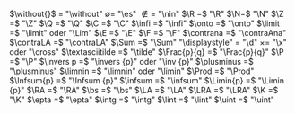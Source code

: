 $\without{}$ = "\\without"$\newcommand{\without}{\backslash}$
$\emptyset =$ "\\es"$\newcommand{\es}{\emptyset}$
$\nin =$ "\\nin"$\newcommand{\nin}{\notin}$
$\R =$ "\\R"$\newcommand{\R}{\mathbb R}$
$\N=$ "\\N"$\newcommand{\N}{\mathbb N}$
$\Z =$ "\\Z" $\newcommand{\Z}{\mathbb Z}$
$\Q =$ "\\Q" $\newcommand{\Q}{\mathbb Q}$
$\C =$ "\\C" $\newcommand{\C}{\mathbb C}$
$\infi =$ "\\infi" $\newcommand{\infi}{\infty}$
$\onto =$ "\\onto" $\newcommand{\onto}{\mapsto}$
$\limit =$ "\\limit" oder "\\Lim"$\newcommand{\limit}{\displaystyle\lim}$ $\newcommand{\Lim}{\displaystyle \lim}$
$\E =$ "\\E" $\newcommand{\E}{\ \exists}$ 
$\F =$ "\\F" $\newcommand{\F}{\ \forall}$
$\contrana =$ "\\contraAna" $\newcommand{\contrana}{\rightarrow \leftarrow}$ 
$\contraLA =$ "\\contraLA" $\newcommand{\contraLA}{⭍}$
$\Sum =$ "\\Sum" $\newcommand{\Sum}{\displaystyle\sum}$
"\\displaystyle" = "\\d" $\newcommand{\d}{\displaystyle}$
$\times =$ "\\x" oder "\\cross" $\newcommand{\x}{\times}$ $\newcommand{\cross}{\times}$ 
$\textasciitilde =$ "\\tilde" $\newcommand{\tilde}{\textasciitilde}$ 
$\Frac{p}{q} =$ "\\Frac{p}{q}" $\newcommand{\Frac}{\displaystyle \frac}$ 
$\P =$ "\\P" $\newcommand{\P}{\mathcal P}$ 
$\invers p =$ "\\invers {p}" oder "\\inv {p}" $\newcommand{\invers}[1]{{#1}^{-1}}$  $\newcommand{\inv}[1]{\invers {#1}}$
$\plusminus =$ "\\plusminus" $\newcommand{\plusminus}{^+_-}$ 
$\limnin =$ "\limnin" oder "\limin" $\newcommand{\limnin}{\displaystyle \lim_{n \to \infi}}$ $\newcommand{\limin}{\displaystyle \lim_{n \to \infi}}$ 
$\Prod =$ "\Prod" $\newcommand{\Prod}{\d\prod}$ 
$\Infsum{p} =$ "\\Infsum {p}" $\newcommand{\Infsum}[1]{\displaystyle\sum_{#1 = 1}^\infi}$
$\infsum =$ "\infsum" $\newcommand{\infsum}{\displaystyle \sum_{k = 0}^{\infty} }$ 
$\Limin{p} =$ "\Limin {p}" $\newcommand{\Limin}[1]{\displaystyle \lim_{#1 \to \infty}}$ 
$\RA =$ "\\RA" $\newcommand{\RA}{\Rightarrow}$ 
$\bs =$ "\\bs" $\newcommand{\bs}{\blacksquare}$
$\LA =$ "\\LA" $\newcommand{\LA}{\Leftarrow}$ 
$\LRA =$ "\\LRA" $\newcommand{\LRA}{\Leftrightarrow}$ 
$\K =$ "\\K" $\newcommand{\K}{\mathbb K}$
$\epta =$ "\\epta" $\newcommand{\epta}{\forall \varepsilon > 0\ \exists \delta > 0 :}$ 
$\intg =$ "\\intg" $\newcommand{\intg}{\displaystyle \int}$ 
$\lint =$ "\\lint" $\newcommand{\lint}{\stackrel{\int_{a}^{b}}\_}$ 
$\uint =$ "\\uint" $\newcommand{\uint}{\stackrel{-}\int_{a}^{b}}$ 
